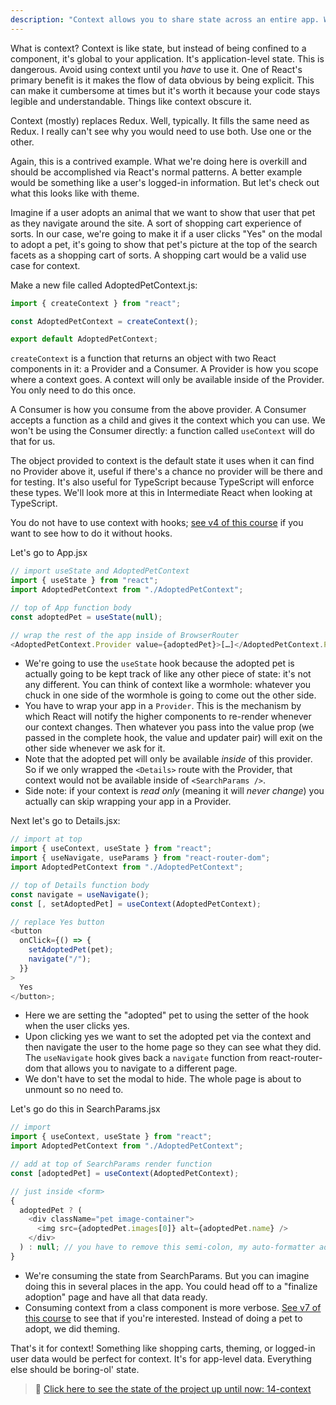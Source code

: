 ```yaml
---
description: "Context allows you to share state across an entire app. While a powerful feature it has drawbacks which Brian discusses here."
---
```


What is context? Context is like state, but instead of being confined to a component, it's global to your application. It's application-level state. This is dangerous. Avoid using context until you _have_ to use it. One of React's primary benefit is it makes the flow of data obvious by being explicit. This can make it cumbersome at times but it's worth it because your code stays legible and understandable. Things like context obscure it.

Context (mostly) replaces Redux. Well, typically. It fills the same need as Redux. I really can't see why you would need to use both. Use one or the other.

Again, this is a contrived example. What we're doing here is overkill and should be accomplished via React's normal patterns. A better example would be something like a user's logged-in information. But let's check out what this looks like with theme.

Imagine if a user adopts an animal that we want to show that user that pet as they navigate around the site. A sort of shopping cart experience of sorts. In our case, we're going to make it if a user clicks "Yes" on the modal to adopt a pet, it's going to show that pet's picture at the top of the search facets as a shopping cart of sorts. A shopping cart would be a valid use case for context.

Make a new file called AdoptedPetContext.js:

```javascript
import { createContext } from "react";

const AdoptedPetContext = createContext();

export default AdoptedPetContext;
```

`createContext` is a function that returns an object with two React components in it: a Provider and a Consumer. A Provider is how you scope where a context goes. A context will only be available inside of the Provider. You only need to do this once.

A Consumer is how you consume from the above provider. A Consumer accepts a function as a child and gives it the context which you can use. We won't be using the Consumer directly: a function called `useContext` will do that for us.

The object provided to context is the default state it uses when it can find no Provider above it, useful if there's a chance no provider will be there and for testing. It's also useful for TypeScript because TypeScript will enforce these types. We'll look more at this in Intermediate React when looking at TypeScript.

You do not have to use context with hooks; [see v4 of this course][v4] if you want to see how to do it without hooks.

Let's go to App.jsx

```javascript
// import useState and AdoptedPetContext
import { useState } from "react";
import AdoptedPetContext from "./AdoptedPetContext";

// top of App function body
const adoptedPet = useState(null);

// wrap the rest of the app inside of BrowserRouter
<AdoptedPetContext.Provider value={adoptedPet}>[…]</AdoptedPetContext.Provider>;
```

- We're going to use the `useState` hook because the adopted pet is actually going to be kept track of like any other piece of state: it's not any different. You can think of context like a wormhole: whatever you chuck in one side of the wormhole is going to come out the other side.
- You have to wrap your app in a `Provider`. This is the mechanism by which React will notify the higher components to re-render whenever our context changes. Then whatever you pass into the value prop (we passed in the complete hook, the value and updater pair) will exit on the other side whenever we ask for it.
- Note that the adopted pet will only be available _inside_ of this provider. So if we only wrapped the `<Details>` route with the Provider, that context would not be available inside of `<SearchParams />`.
- Side note: if your context is _read only_ (meaning it will _never change_) you actually can skip wrapping your app in a Provider.

Next let's go to Details.jsx:

```javascript
// import at top
import { useContext, useState } from "react";
import { useNavigate, useParams } from "react-router-dom";
import AdoptedPetContext from "./AdoptedPetContext";

// top of Details function body
const navigate = useNavigate();
const [, setAdoptedPet] = useContext(AdoptedPetContext);

// replace Yes button
<button
  onClick={() => {
    setAdoptedPet(pet);
    navigate("/");
  }}
>
  Yes
</button>;
```

- Here we are setting the "adopted" pet to using the setter of the hook when the user clicks yes.
- Upon clicking yes we want to set the adopted pet via the context and then navigate the user to the home page so they can see what they did. The `useNavigate` hook gives back a `navigate` function from react-router-dom that allows you to navigate to a different page.
- We don't have to set the modal to hide. The whole page is about to unmount so no need to.

Let's go do this in SearchParams.jsx

```javascript
// import
import { useContext, useState } from "react";
import AdoptedPetContext from "./AdoptedPetContext";

// add at top of SearchParams render function
const [adoptedPet] = useContext(AdoptedPetContext);

// just inside <form>
{
  adoptedPet ? (
    <div className="pet image-container">
      <img src={adoptedPet.images[0]} alt={adoptedPet.name} />
    </div>
  ) : null; // you have to remove this semi-colon, my auto-formatter adds it back if I delete it
}
```

- We're consuming the state from SearchParams. But you can imagine doing this in several places in the app. You could head off to a "finalize adoption" page and have all that data ready.
- Consuming context from a class component is more verbose. [See v7 of this course][v7] to see that if you're interested. Instead of doing a pet to adopt, we did theming.

That's it for context! Something like shopping carts, theming, or logged-in user data would be perfect for context. It's for app-level data. Everything else should be boring-ol' state.

> 🏁 [Click here to see the state of the project up until now: 14-context][step]

[step]: https://github.com/btholt/citr-v8-project/tree/master/14-context
[v4]: https://btholt.github.io/complete-intro-to-react-v4/context
[v7]: https://btholt.github.io/complete-intro-to-react-v7/lessons/special-case-react-tools/context
